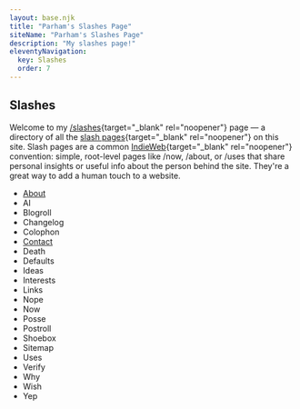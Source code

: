 ```yaml
---
layout: base.njk
title: "Parham's Slashes Page"
siteName: "Parham's Slashes Page"
description: "My slashes page!"
eleventyNavigation:
  key: Slashes
  order: 7
---
```


## Slashes

Welcome to my [/slashes](https://flamedfury.com/slashes){target="_blank" rel="noopener"} page — a directory of all the [slash pages](https://slashpages.net){target="_blank" rel="noopener"} on this site. Slash pages are a common [IndieWeb](https://indieweb.org){target="_blank" rel="noopener"} convention: simple, root-level pages like /now, /about, or /uses that share personal insights or useful info about the person behind the site. They're a great way to add a human touch to a website.

- [About](/about)
- AI
- Blogroll
- Changelog
- Colophon
- [Contact](/contact)
- Death
- Defaults
- Ideas
- Interests
- Links
- Nope
- Now
- Posse
- Postroll
- Shoebox
- Sitemap
- Uses
- Verify
- Why
- Wish
- Yep
